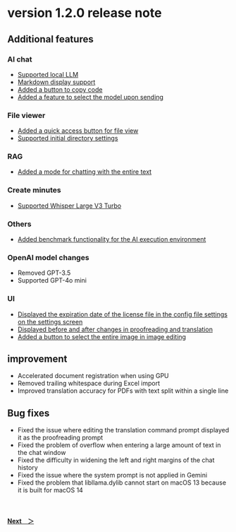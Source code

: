 # version 1.2.0 release note

## Additional features

### AI chat
* [Supported local LLM](LocalLLM.md)
* [Markdown display support](AskToAI.md#update00)
* [Added a button to copy code](AskToAI.md#update01)
* [Added a feature to select the model upon sending](AskToAI.md#update02)

### File viewer
* [Added a quick access button for file view](FileView.md#update03)
* [Supported initial directory settings](FileView.md#update04)

### RAG
* [Added a mode for chatting with the entire text](DocumentFile.md#update05)

### Create minutes
* [Supported Whisper Large V3 Turbo](overview.md#update06)

### Others
* [Added benchmark functionality for the AI execution environment](Benchmark.md)

### OpenAI model changes
* Removed GPT-3.5
* Supported GPT-4o mini

### UI
* [Displayed the expiration date of the license file in the config file settings on the settings screen](ConfigFile.md#update07)
* [Displayed before and after changes in proofreading and translation](Translation.md#update08)
* [Added a button to select the entire image in image editing](GenerateImage.md#update09)

## improvement
* Accelerated document registration when using GPU
* Removed trailing whitespace during Excel import
* Improved translation accuracy for PDFs with text split within a single line

## Bug fixes
* Fixed the issue where editing the translation command prompt displayed it as the proofreading prompt
* Fixed the problem of overflow when entering a large amount of text in the chat window
* Fixed the difficulty in widening the left and right margins of the chat history
* Fixed the issue where the system prompt is not applied in Gemini
* Fixed the problem that libllama.dylib cannot start on macOS 13 because it is built for macOS 14
<br>

#### [Next&emsp;＞](v1_1update.md)